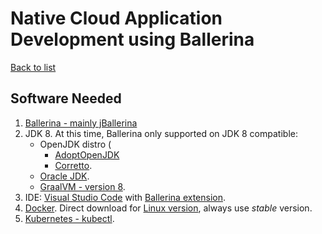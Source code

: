 # Native Cloud Application Development using Ballerina

[Back to list](https://github.com/kamiwabi/weekly-update)

## Software Needed

1.  [Ballerina - mainly jBallerina](https://ballerina.io/downloads/)
2.  JDK 8. At this time, Ballerina only supported on JDK 8 compatible: 
    * OpenJDK distro (
        - [AdoptOpenJDK](https://adoptopenjdk.net/)
        - [Corretto](https://docs.aws.amazon.com/corretto/latest/corretto-8-ug/downloads-list.html).
    * [Oracle JDK](https://www.oracle.com/java/technologies/javase-downloads.html).
    * [GraalVM - version 8](https://github.com/graalvm/graalvm-ce-builds/releases).
3.  IDE: [Visual Studio Code](https://code.visualstudio.com/Download) with [Ballerina extension](https://marketplace.visualstudio.com/items?itemName=ballerina.ballerina).
4.  [Docker](https://docs.docker.com/install/). Direct download for [Linux version](https://docs.docker.com/install/), always use *stable* version.
5.  [Kubernetes - kubectl](https://kubernetes.io/docs/tasks/tools/install-kubectl/).


